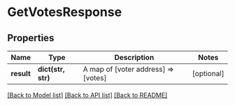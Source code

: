 # GetVotesResponse

## Properties
Name | Type | Description | Notes
------------ | ------------- | ------------- | -------------
**result** | **dict(str, str)** | A map of [voter address] &#x3D;&gt; [votes] | [optional] 

[[Back to Model list]](../README.md#documentation-for-models) [[Back to API list]](../README.md#documentation-for-api-endpoints) [[Back to README]](../README.md)


